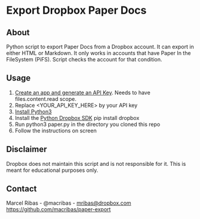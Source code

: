 # Export Dropbox Paper Docs

## About
Python script to export Paper Docs from a Dropbox account.
It can export in either HTML or Markdown.
It only works in accounts that have Paper In the FileSystem (PiFS). Script checks the account for that condition.

## Usage
1. [Create an app and generate an API Key](https://www.dropbox.com/developers/reference/getting-started?_tk=guides_lp&_ad=guides2&_camp=get_started#app%20console). Needs to have files.content.read scope.
2. Replace <YOUR_API_KEY_HERE> by your API key
3. [Install Python3](python.org/downloads/)
4. Install the [Python Dropbox SDK](https://dropbox-sdk-python.readthedocs.io/en/latest/index.html)
	pip install dropbox
5. Run python3 paper.py in the directory you cloned this repo
6. Follow the instructions on screen

## Disclaimer
Dropbox does not maintain this script and is not responsible for it. This is meant for educational purposes only.

## Contact
Marcel Ribas - @macribas - mribas@dropbox.com
https://github.com/macribas/paper-export
